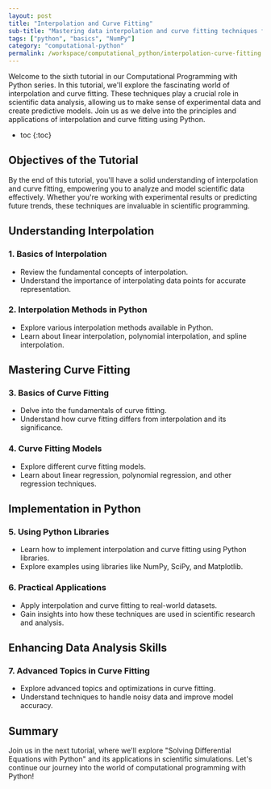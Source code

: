 ```yaml
---
layout: post
title: "Interpolation and Curve Fitting"
sub-title: "Mastering data interpolation and curve fitting techniques for effective scientific data analysis."
tags: ["python", "basics", "NumPy"]
category: "computational-python"
permalink: /workspace/computational_python/interpolation-curve-fitting
---
```


Welcome to the sixth tutorial in our Computational Programming with Python series. In this tutorial, we'll explore the fascinating world of interpolation and curve fitting. These techniques play a crucial role in scientific data analysis, allowing us to make sense of experimental data and create predictive models. Join us as we delve into the principles and applications of interpolation and curve fitting using Python.

* toc
{:toc}

## Objectives of the Tutorial

By the end of this tutorial, you'll have a solid understanding of interpolation and curve fitting, empowering you to analyze and model scientific data effectively. Whether you're working with experimental results or predicting future trends, these techniques are invaluable in scientific programming. 

## Understanding Interpolation

### 1. Basics of Interpolation
   - Review the fundamental concepts of interpolation.
   - Understand the importance of interpolating data points for accurate representation.

### 2. Interpolation Methods in Python
   - Explore various interpolation methods available in Python.
   - Learn about linear interpolation, polynomial interpolation, and spline interpolation.

## Mastering Curve Fitting

### 3. Basics of Curve Fitting
   - Delve into the fundamentals of curve fitting.
   - Understand how curve fitting differs from interpolation and its significance.

### 4. Curve Fitting Models
   - Explore different curve fitting models.
   - Learn about linear regression, polynomial regression, and other regression techniques.

## Implementation in Python

### 5. Using Python Libraries
   - Learn how to implement interpolation and curve fitting using Python libraries.
   - Explore examples using libraries like NumPy, SciPy, and Matplotlib.

### 6. Practical Applications
   - Apply interpolation and curve fitting to real-world datasets.
   - Gain insights into how these techniques are used in scientific research and analysis.

## Enhancing Data Analysis Skills

### 7. Advanced Topics in Curve Fitting
   - Explore advanced topics and optimizations in curve fitting.
   - Understand techniques to handle noisy data and improve model accuracy.


## Summary

Join us in the next tutorial, where we'll explore "Solving Differential Equations with Python" and its applications in scientific simulations. Let's continue our journey into the world of computational programming with Python!